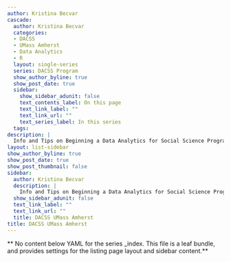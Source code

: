 ```yaml
---
author: Kristina Becvar
cascade:
  author: Kristina Becvar
  categories:
  - DACSS
  - UMass Amherst
  - Data Analytics
  - R
  layout: single-series
  series: DACSS Program
  show_author_byline: true
  show_post_date: true
  sidebar:
    show_sidebar_adunit: false
    text_contents_label: On this page
    text_link_label: ""
    text_link_url: ""
    text_series_label: In this series
  tags:
description: |
  Info and Tips on Beginning a Data Analytics for Social Science Program
layout: list-sidebar
show_author_byline: true
show_post_date: true
show_post_thumbnail: false
sidebar:
  author: Kristina Becvar
  description: |
    Info and Tips on Beginning a Data Analytics for Social Science Program
  show_sidebar_adunit: false
  text_link_label: ""
  text_link_url: ""
  title: DACSS UMass Amherst
title: DACSS UMass Amherst
---
```


** No content below YAML for the series _index. This file is a leaf bundle, and provides settings for the listing page layout and sidebar content.**